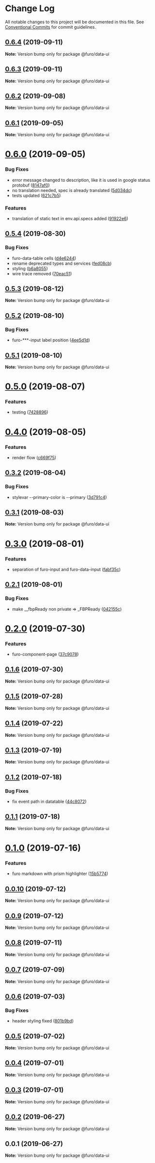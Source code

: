 # Change Log

All notable changes to this project will be documented in this file.
See [Conventional Commits](https://conventionalcommits.org) for commit guidelines.

## [0.6.4](https://github.com/veith/FuroBaseComponents/compare/@furo/data-ui@0.6.3...@furo/data-ui@0.6.4) (2019-09-11)

**Note:** Version bump only for package @furo/data-ui





## [0.6.3](https://github.com/veith/FuroBaseComponents/compare/@furo/data-ui@0.6.2...@furo/data-ui@0.6.3) (2019-09-11)

**Note:** Version bump only for package @furo/data-ui





## [0.6.2](https://github.com/veith/FuroBaseComponents/compare/@furo/data-ui@0.6.1...@furo/data-ui@0.6.2) (2019-09-08)

**Note:** Version bump only for package @furo/data-ui





## [0.6.1](https://github.com/veith/FuroBaseComponents/compare/@furo/data-ui@0.6.0...@furo/data-ui@0.6.1) (2019-09-05)

**Note:** Version bump only for package @furo/data-ui





# [0.6.0](https://github.com/veith/FuroBaseComponents/compare/@furo/data-ui@0.5.4...@furo/data-ui@0.6.0) (2019-09-05)


### Bug Fixes

* error message changed to description, like it is used in google status protobuf ([8147af0](https://github.com/veith/FuroBaseComponents/commit/8147af0))
* no translation needed, spec is already translated ([5d034dc](https://github.com/veith/FuroBaseComponents/commit/5d034dc))
* tests updated ([621c7b5](https://github.com/veith/FuroBaseComponents/commit/621c7b5))


### Features

* translation of static text in env.api.specs added ([91922e6](https://github.com/veith/FuroBaseComponents/commit/91922e6))





## [0.5.4](https://github.com/veith/FuroBaseComponents/compare/@furo/data-ui@0.5.3...@furo/data-ui@0.5.4) (2019-08-30)


### Bug Fixes

* furo-data-table cells ([d4e6244](https://github.com/veith/FuroBaseComponents/commit/d4e6244))
* rename deprecated types and services ([fed08cb](https://github.com/veith/FuroBaseComponents/commit/fed08cb))
* styling ([b6a8055](https://github.com/veith/FuroBaseComponents/commit/b6a8055))
* wire trace removed ([70eac51](https://github.com/veith/FuroBaseComponents/commit/70eac51))





## [0.5.3](https://github.com/veith/FuroBaseComponents/compare/@furo/data-ui@0.5.2...@furo/data-ui@0.5.3) (2019-08-12)

**Note:** Version bump only for package @furo/data-ui





## [0.5.2](https://github.com/veith/FuroBaseComponents/compare/@furo/data-ui@0.5.1...@furo/data-ui@0.5.2) (2019-08-10)


### Bug Fixes

* furo-***-input label position ([4ee5d1d](https://github.com/veith/FuroBaseComponents/commit/4ee5d1d))





## [0.5.1](https://github.com/veith/FuroBaseComponents/compare/@furo/data-ui@0.5.0...@furo/data-ui@0.5.1) (2019-08-10)

**Note:** Version bump only for package @furo/data-ui





# [0.5.0](https://github.com/veith/FuroBaseComponents/compare/@furo/data-ui@0.4.0...@furo/data-ui@0.5.0) (2019-08-07)


### Features

* testing ([7428896](https://github.com/veith/FuroBaseComponents/commit/7428896))





# [0.4.0](https://github.com/veith/FuroBaseComponents/compare/@furo/data-ui@0.3.2...@furo/data-ui@0.4.0) (2019-08-05)


### Features

* render flow ([c669f75](https://github.com/veith/FuroBaseComponents/commit/c669f75))





## [0.3.2](https://github.com/veith/FuroBaseComponents/compare/@furo/data-ui@0.3.1...@furo/data-ui@0.3.2) (2019-08-04)


### Bug Fixes

* stylevar --primary-color is --primary ([3d791c4](https://github.com/veith/FuroBaseComponents/commit/3d791c4))





## [0.3.1](https://github.com/veith/FuroBaseComponents/compare/@furo/data-ui@0.3.0...@furo/data-ui@0.3.1) (2019-08-03)

**Note:** Version bump only for package @furo/data-ui





# [0.3.0](https://github.com/veith/FuroBaseComponents/compare/@furo/data-ui@0.2.1...@furo/data-ui@0.3.0) (2019-08-01)


### Features

* separation of furo-input and furo-data-input ([fabf35c](https://github.com/veith/FuroBaseComponents/commit/fabf35c))





## [0.2.1](https://github.com/veith/FuroBaseComponents/compare/@furo/data-ui@0.2.0...@furo/data-ui@0.2.1) (2019-08-01)


### Bug Fixes

* make __fbpReady non private => _FBPReady ([042155c](https://github.com/veith/FuroBaseComponents/commit/042155c))





# [0.2.0](https://github.com/veith/FuroBaseComponents/compare/@furo/data-ui@0.1.6...@furo/data-ui@0.2.0) (2019-07-30)


### Features

* furo-component-page ([37c9078](https://github.com/veith/FuroBaseComponents/commit/37c9078))





## [0.1.6](https://github.com/veith/FuroBaseComponents/compare/@furo/data-ui@0.1.5...@furo/data-ui@0.1.6) (2019-07-30)

**Note:** Version bump only for package @furo/data-ui





## [0.1.5](https://github.com/veith/FuroBaseComponents/compare/@furo/data-ui@0.1.4...@furo/data-ui@0.1.5) (2019-07-28)

**Note:** Version bump only for package @furo/data-ui





## [0.1.4](https://github.com/veith/FuroBaseComponents/compare/@furo/data-ui@0.1.3...@furo/data-ui@0.1.4) (2019-07-22)

**Note:** Version bump only for package @furo/data-ui





## [0.1.3](https://github.com/veith/FuroBaseComponents/compare/@furo/data-ui@0.1.2...@furo/data-ui@0.1.3) (2019-07-19)

**Note:** Version bump only for package @furo/data-ui





## [0.1.2](https://github.com/veith/FuroBaseComponents/compare/@furo/data-ui@0.1.1...@furo/data-ui@0.1.2) (2019-07-18)


### Bug Fixes

* fix event path in datatable ([44c8072](https://github.com/veith/FuroBaseComponents/commit/44c8072))





## [0.1.1](https://github.com/veith/FuroBaseComponents/compare/@furo/data-ui@0.1.0...@furo/data-ui@0.1.1) (2019-07-18)

**Note:** Version bump only for package @furo/data-ui





# [0.1.0](https://github.com/veith/FuroBaseComponents/compare/@furo/data-ui@0.0.10...@furo/data-ui@0.1.0) (2019-07-16)


### Features

* furo markdown with prism highlighter ([15b5774](https://github.com/veith/FuroBaseComponents/commit/15b5774))





## [0.0.10](https://github.com/veith/FuroBaseComponents/compare/@furo/data-ui@0.0.9...@furo/data-ui@0.0.10) (2019-07-12)

**Note:** Version bump only for package @furo/data-ui





## [0.0.9](https://github.com/veith/FuroBaseComponents/compare/@furo/data-ui@0.0.8...@furo/data-ui@0.0.9) (2019-07-12)

**Note:** Version bump only for package @furo/data-ui





## [0.0.8](https://github.com/veith/FuroBaseComponents/compare/@furo/data-ui@0.0.7...@furo/data-ui@0.0.8) (2019-07-11)

**Note:** Version bump only for package @furo/data-ui





## [0.0.7](https://github.com/veith/FuroBaseComponents/compare/@furo/data-ui@0.0.6...@furo/data-ui@0.0.7) (2019-07-09)

**Note:** Version bump only for package @furo/data-ui





## [0.0.6](https://github.com/veith/FuroBaseComponents/compare/@furo/data-ui@0.0.5...@furo/data-ui@0.0.6) (2019-07-03)


### Bug Fixes

* header styling fixed ([801b9bd](https://github.com/veith/FuroBaseComponents/commit/801b9bd))





## [0.0.5](https://github.com/veith/FuroBaseComponents/compare/@furo/data-ui@0.0.4...@furo/data-ui@0.0.5) (2019-07-02)

**Note:** Version bump only for package @furo/data-ui





## [0.0.4](https://github.com/veith/FuroBaseComponents/compare/@furo/data-ui@0.0.3...@furo/data-ui@0.0.4) (2019-07-01)

**Note:** Version bump only for package @furo/data-ui





## [0.0.3](https://github.com/veith/FuroBaseComponents/compare/@furo/data-ui@0.0.2...@furo/data-ui@0.0.3) (2019-07-01)

**Note:** Version bump only for package @furo/data-ui





## [0.0.2](https://github.com/veith/FuroBaseComponents/compare/@furo/data-ui@0.0.1...@furo/data-ui@0.0.2) (2019-06-27)

**Note:** Version bump only for package @furo/data-ui





## 0.0.1 (2019-06-27)

**Note:** Version bump only for package @furo/data-ui
